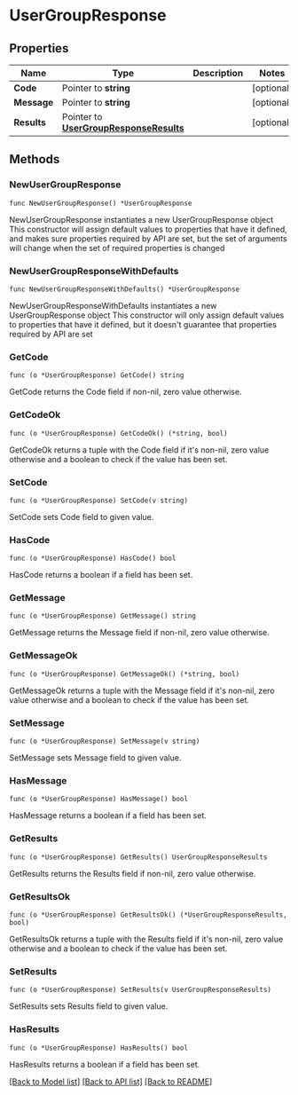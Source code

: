 # UserGroupResponse

## Properties

Name | Type | Description | Notes
------------ | ------------- | ------------- | -------------
**Code** | Pointer to **string** |  | [optional] 
**Message** | Pointer to **string** |  | [optional] 
**Results** | Pointer to [**UserGroupResponseResults**](UserGroupResponseResults.md) |  | [optional] 

## Methods

### NewUserGroupResponse

`func NewUserGroupResponse() *UserGroupResponse`

NewUserGroupResponse instantiates a new UserGroupResponse object
This constructor will assign default values to properties that have it defined,
and makes sure properties required by API are set, but the set of arguments
will change when the set of required properties is changed

### NewUserGroupResponseWithDefaults

`func NewUserGroupResponseWithDefaults() *UserGroupResponse`

NewUserGroupResponseWithDefaults instantiates a new UserGroupResponse object
This constructor will only assign default values to properties that have it defined,
but it doesn't guarantee that properties required by API are set

### GetCode

`func (o *UserGroupResponse) GetCode() string`

GetCode returns the Code field if non-nil, zero value otherwise.

### GetCodeOk

`func (o *UserGroupResponse) GetCodeOk() (*string, bool)`

GetCodeOk returns a tuple with the Code field if it's non-nil, zero value otherwise
and a boolean to check if the value has been set.

### SetCode

`func (o *UserGroupResponse) SetCode(v string)`

SetCode sets Code field to given value.

### HasCode

`func (o *UserGroupResponse) HasCode() bool`

HasCode returns a boolean if a field has been set.

### GetMessage

`func (o *UserGroupResponse) GetMessage() string`

GetMessage returns the Message field if non-nil, zero value otherwise.

### GetMessageOk

`func (o *UserGroupResponse) GetMessageOk() (*string, bool)`

GetMessageOk returns a tuple with the Message field if it's non-nil, zero value otherwise
and a boolean to check if the value has been set.

### SetMessage

`func (o *UserGroupResponse) SetMessage(v string)`

SetMessage sets Message field to given value.

### HasMessage

`func (o *UserGroupResponse) HasMessage() bool`

HasMessage returns a boolean if a field has been set.

### GetResults

`func (o *UserGroupResponse) GetResults() UserGroupResponseResults`

GetResults returns the Results field if non-nil, zero value otherwise.

### GetResultsOk

`func (o *UserGroupResponse) GetResultsOk() (*UserGroupResponseResults, bool)`

GetResultsOk returns a tuple with the Results field if it's non-nil, zero value otherwise
and a boolean to check if the value has been set.

### SetResults

`func (o *UserGroupResponse) SetResults(v UserGroupResponseResults)`

SetResults sets Results field to given value.

### HasResults

`func (o *UserGroupResponse) HasResults() bool`

HasResults returns a boolean if a field has been set.


[[Back to Model list]](../README.md#documentation-for-models) [[Back to API list]](../README.md#documentation-for-api-endpoints) [[Back to README]](../README.md)


